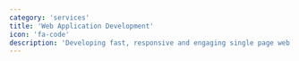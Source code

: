 ```yaml
---
category: 'services'
title: 'Web Application Development'
icon: 'fa-code'
description: 'Developing fast, responsive and engaging single page web apps that bring your ideas to life.'
---
```


